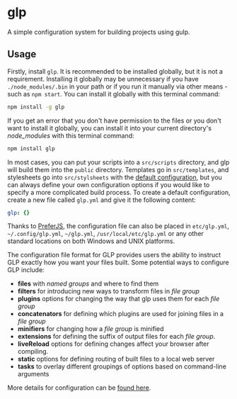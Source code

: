glp
===

A simple configuration system for building projects using gulp.


Usage
-----

Firstly, install `glp`. It is recommended to be installed globally, but it is
not a requirement. Installing it globally may be unnecessary if you have
`./node_modules/.bin` in your path or if you run it manually via other
means - such as `npm start`. You can install it globally with this terminal
command:

```sh
npm install -g glp
```

If you get an error that you don't have permission to the files or you don't
want to install it globally, you can install it into your current directory's
*node_modules* with this terminal command:

```sh
npm install glp
```

In most cases, you can put your scripts into a `src/scripts` directory, and glp
will build them into the `public` directory. Templates go in `src/templates`,
and stylesheets go into `src/stylsheets` with the [default
configuration][defconf], but you can always define your own configuration
options if you would like to specify a more complicated build process. To
create a default configuration, create a new file called `glp.yml` and give it
the following content:

```yaml
glp: {}
```

Thanks to [PreferJS][prefer], the configuration file can also be placed in
`etc/glp.yml`, `~/.config/glp.yml`, `~/glp.yml`, `/usr/local/etc/glp.yml`
or any other standard locations on both Windows and UNIX platforms.

The configuration file format for GLP provides users the ability to instruct
GLP exactly how you want your files built. Some potential ways to configure GLP
include:

- **files** with *named groups* and where to find them
- **filters** for introducing new ways to transform files in *file group*
- **plugins** options for changing the way that glp uses them for each *file group*
- **concatenators** for defining which plugins are used for joining files in a *file group*
- **minifiers** for changing how a *file group* is minified
- **extensions** for defining the suffix of output files for each *file group*.
- **liveReload** options for defining changes affect your browser after compiling.
- **static** options for defining routing of built files to a local web server
- **tasks** to overlay different groupings of options based on command-line arguments

More details for configuration can be [found here][defaults].


[prefer]: https://github.com/LimpidTech/prefer
[defconf]: https://github.com/monokrome/glp/tree/master/src/defaults.coffee
[defaults]: https://github.com/monokrome/glp/blob/master/src/defaults.litcoffee

